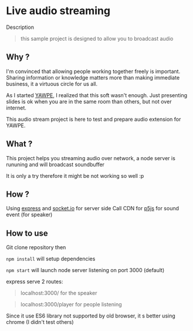 # Live audio streaming

Description
> this sample project is designed to allow you to broadcast audio

## Why ?

I'm convinced that allowing people working together freely is important.
Sharing information or knowledge matters more than making immediate business, 
it a virtuous circle for us all.  

As I started [YAWPE](https://github.com/cedricmeleard/yawpe), 
I realized that this soft wasn't enough.
Just presenting slides is ok when you are in the same room than others, but not over internet.

This audio stream project is here to test and prepare audio extension for YAWPE.

## What ?

This project helps you streaming audio over network,
a node server is rununing and will broadcast soundbuffer

It is only a try therefore it might be not working so well :p

## How ?

Using [express](http://expressjs.com/) and [socket.io](https://socket.io) for server side
Call CDN for [p5js](https://p5js.org/) for sound event (for speaker)

## How to use

Git clone repository then

`npm install` will setup dependencies

`npm start` will launch node server listening on port 3000 (default)

express serve 2 routes:

> localhost:3000/ for the speaker

> localhost:3000/player for people listening

Since it use ES6 library not supported by old browser, 
it s better using chrome (I didn't test others)